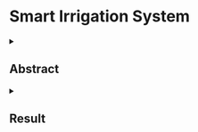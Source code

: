# Smart Irrigation System

<details>
<summary><h2> Abstract </h2> </summary>
<br>
This project presents a simulated smart irrigation system developed using the Java programming language to model real-world agricultural water management. It simulates environmental factors such as soil moisture and rainfall using Java’s Random class, effectively representing the type of input typically gathered from sensors in IoT-based systems. The system dynamically responds to these simulated conditions: if the soil moisture drops below a defined threshold and no rainfall is detected, it triggers irrigation; otherwise, irrigation is withheld. This logic reflects the principles of intelligent control and automation in precision agriculture. The project is intended for educational and prototyping purposes, providing a software-based approach to test sustainable irrigation strategies without requiring physical hardware. By leveraging object-oriented programming, the system is modular and easily extendable to incorporate additional variables like temperature, humidity, and crop type. Overall, the project emphasizes the role of software in advancing agricultural innovation and serves as a foundation for future real-time, sensor-integrated smart irrigation systems.



</details>
<details>
<summary><h2> Result </h2> </summary>
<br>

![image](https://github.com/user-attachments/assets/93516528-afc7-406a-b44a-71c810b15a39)



</details>


